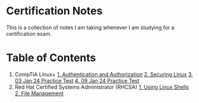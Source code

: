 # Certification Notes
This is a collection of notes I am taking whenever I am studying for a certification exam.

# Table of Contents
1. CompTIA Linux+
	[1. Authentication and Authorization](/Linux+/1.%20Authentication%20and%20Authorization.md)
	[2. Securing Linux](/Linux+/2.%20Securing%20Linux.md)
	[3. 03 Jan 24 Practice Test](3.%2003%20Jan%2024%20Practice%20Test.md)
	[4. 09 Jan 24 Practice Test](/Linux+/4.%2009%20Jan%2024%20Practice%20Test.md)
1. Red Hat Certified Systems Administrator (RHCSA) 
	[1. Using Linux Shells](1.%20Using%20Linux%20Shells.md)
	[2. File Management](/RHCSA/2.%20File%20Management)